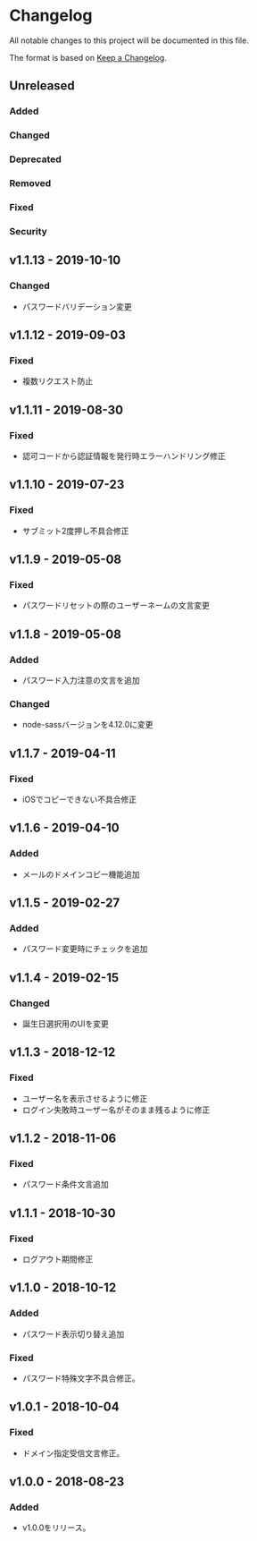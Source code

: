 # Changelog

All notable changes to this project will be documented in this file.

The format is based on [Keep a Changelog](http://keepachangelog.com/).

## Unreleased

### Added

### Changed

### Deprecated

### Removed

### Fixed

### Security

## v1.1.13 - 2019-10-10
### Changed
 - パスワードバリデーション変更

## v1.1.12 - 2019-09-03
### Fixed
- 複数リクエスト防止

## v1.1.11 - 2019-08-30
### Fixed
- 認可コードから認証情報を発行時エラーハンドリング修正

## v1.1.10 - 2019-07-23
### Fixed
- サブミット2度押し不具合修正

## v1.1.9 - 2019-05-08
### Fixed
- パスワードリセットの際のユーザーネームの文言変更

## v1.1.8 - 2019-05-08
### Added
- パスワード入力注意の文言を追加
### Changed
- node-sassバージョンを4.12.0に変更

## v1.1.7 - 2019-04-11
### Fixed
- iOSでコピーできない不具合修正

## v1.1.6 - 2019-04-10
### Added
- メールのドメインコピー機能追加

## v1.1.5 - 2019-02-27
### Added
- パスワード変更時にチェックを追加

## v1.1.4 - 2019-02-15
### Changed
- 誕生日選択用のUIを変更

## v1.1.3 - 2018-12-12
### Fixed
- ユーザー名を表示させるように修正
- ログイン失敗時ユーザー名がそのまま残るように修正

## v1.1.2 - 2018-11-06
### Fixed
- パスワード条件文言追加

## v1.1.1 - 2018-10-30
### Fixed
- ログアウト期間修正

## v1.1.0 - 2018-10-12
### Added
- パスワード表示切り替え追加
### Fixed
- パスワード特殊文字不具合修正。

## v1.0.1 - 2018-10-04
### Fixed
- ドメイン指定受信文言修正。

## v1.0.0 - 2018-08-23
### Added
- v1.0.0をリリース。
